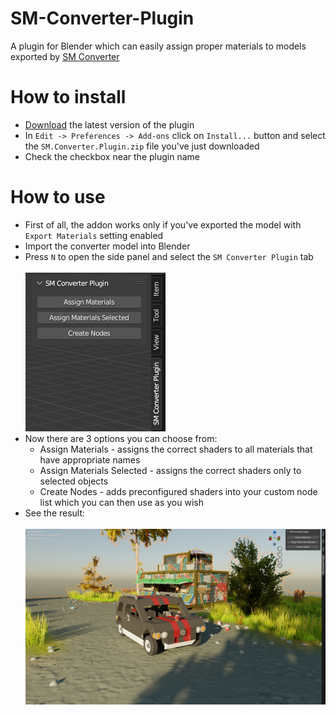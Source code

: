 # SM-Converter-Plugin
A plugin for Blender which can easily assign proper materials to models exported by [SM Converter](https://github.com/QuestionableM/SM-Converter)

# How to install
- [Download](https://github.com/QuestionableM/SM-Converter-Plugin/releases/latest) the latest version of the plugin
- In `Edit -> Preferences -> Add-ons` click on `Install...` button and select the `SM.Converter.Plugin.zip` file you've just downloaded
- Check the checkbox near the plugin name

# How to use
- First of all, the addon works only if you've exported the model with `Export Materials` setting enabled
- Import the converter model into Blender
- Press `N` to open the side panel and select the `SM Converter Plugin` tab
<br/><br/>
![Image1](https://github.com/QuestionableM/SM-Converter-Plugin/blob/main/Images/Image1.jpg)
- Now there are 3 options you can choose from:
  - Assign Materials - assigns the correct shaders to all materials that have appropriate names
  - Assign Materials Selected - assigns the correct shaders only to selected objects
  - Create Nodes - adds preconfigured shaders into your custom node list which you can then use as you wish
- See the result:
<br/><br/>
![Image2](https://github.com/QuestionableM/SM-Converter-Plugin/blob/main/Images/Image2.jpg)
